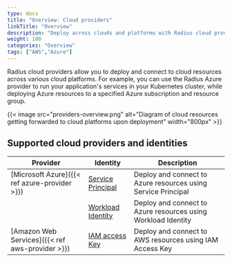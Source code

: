 ```yaml
---
type: docs
title: "Overview: Cloud providers"
linkTitle: "Overview"
description: "Deploy across clouds and platforms with Radius cloud providers"
weight: 100
categories: "Overview"
tags: ["AWS","Azure"]
---
```


Radius cloud providers allow you to deploy and connect to cloud resources across various cloud platforms. For example, you can use the Radius Azure provider to run your application's services in your Kubernetes cluster, while deploying Azure resources to a specified Azure subscription and resource group.

{{< image src="providers-overview.png" alt="Diagram of cloud resources getting forwarded to cloud platforms upon deployment" width="800px" >}}

## Supported cloud providers and identities

| Provider | Identity | Description |
|----------|----------|-------------|
| [Microsoft Azure]({{< ref azure-provider >}}) | [Service Principal](https://learn.microsoft.com/en-us/entra/identity-platform/app-objects-and-service-principals?tabs=browser) | Deploy and connect to Azure resources using Service Principal |
| | [Workload Identity](https://learn.microsoft.com/en-us/entra/workload-id/workload-identities-overview) | Deploy and connect to Azure resources using Workload Identity |
| [Amazon Web Services]({{< ref aws-provider >}}) | [IAM access Key](https://docs.aws.amazon.com/IAM/latest/UserGuide/id_credentials_access-keys.html) | Deploy and connect to AWS resources using IAM Access Key |
